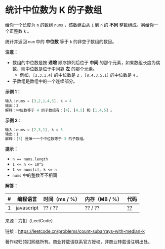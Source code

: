 # 统计中位数为 K 的子数组

给你一个长度为 `n` 的数组 `nums` ，该数组由从 `1` 到 `n` 的 **不同** 整数组成。另给你一个正整数 `k` 。

统计并返回 `num` 中的 **中位数** 等于 `k` 的非空子数组的数目。

**注意：**

- 数组的中位数是按 **递增** 顺序排列后位于 **中间** 的那个元素，如果数组长度为偶数，则中位数是位于中间靠 **左** 的那个元素。
  - 例如，`[2,3,1,4]` 的中位数是 `2` ，`[8,4,3,5,1]` 的中位数是 `4` 。
- 子数组是数组中的一个连续部分。

**示例 1：**

``` javascript
输入：nums = [3,2,1,4,5], k = 4
输出：3
解释：中位数等于 4 的子数组有：[4]、[4,5] 和 [1,4,5] 。
```

**示例 2：**

``` javascript
输入：nums = [2,3,1], k = 3
输出：1
解释：[3] 是唯一一个中位数等于 3 的子数组。
```

**提示：**

- `n == nums.length`
- `1 <= n <= 10^5`
- `1 <= nums[i], k <= n`
- `nums` 中的整数互不相同

**解答：**

**#**|**编程语言**|**时间（ms / %）**|**内存（MB / %）**|**代码**
--|--|--|--|--
1|javascript|?? / ??|?? / ??|[??](./javascript/ac_v1.js)

来源：力扣（LeetCode）

链接：https://leetcode.cn/problems/count-subarrays-with-median-k

著作权归领扣网络所有。商业转载请联系官方授权，非商业转载请注明出处。

